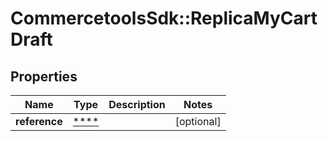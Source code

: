 # CommercetoolsSdk::ReplicaMyCartDraft

## Properties
Name | Type | Description | Notes
------------ | ------------- | ------------- | -------------
**reference** | [****](.md) |  | [optional] 

